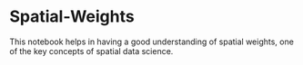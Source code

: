 # Spatial-Weights

This notebook helps in having a good understanding of spatial weights, one of the key concepts of spatial data science.
